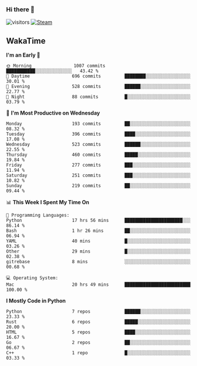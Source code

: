 ### Hi there 👋

![visitors](https://visitor-badge.glitch.me/badge?page_id=zhourunlai)
[![Steam](https://img.shields.io/badge/dynamic/json?url=https%3A%2F%2Fapi.swo.moe%2Fstats%2Fsteamgames%2F76561198285156854&query=count&color=0b1a37&label=Steam&labelColor=134375&logo=steam&suffix=+games&cacheSeconds=3600)](http://steamcommunity.com/profiles/76561198285156854)

## WakaTime
<!--START_SECTION:waka-->
**I'm an Early 🐤** 

```text
🌞 Morning                1007 commits        ███████████░░░░░░░░░░░░░░   43.42 % 
🌆 Daytime                696 commits         ████████░░░░░░░░░░░░░░░░░   30.01 % 
🌃 Evening                528 commits         ██████░░░░░░░░░░░░░░░░░░░   22.77 % 
🌙 Night                  88 commits          █░░░░░░░░░░░░░░░░░░░░░░░░   03.79 % 
```
📅 **I'm Most Productive on Wednesday** 

```text
Monday                   193 commits         ██░░░░░░░░░░░░░░░░░░░░░░░   08.32 % 
Tuesday                  396 commits         ████░░░░░░░░░░░░░░░░░░░░░   17.08 % 
Wednesday                523 commits         ██████░░░░░░░░░░░░░░░░░░░   22.55 % 
Thursday                 460 commits         █████░░░░░░░░░░░░░░░░░░░░   19.84 % 
Friday                   277 commits         ███░░░░░░░░░░░░░░░░░░░░░░   11.94 % 
Saturday                 251 commits         ███░░░░░░░░░░░░░░░░░░░░░░   10.82 % 
Sunday                   219 commits         ██░░░░░░░░░░░░░░░░░░░░░░░   09.44 % 
```


📊 **This Week I Spent My Time On** 

```text
💬 Programming Languages: 
Python                   17 hrs 56 mins      ██████████████████████░░░   86.14 % 
Bash                     1 hr 26 mins        ██░░░░░░░░░░░░░░░░░░░░░░░   06.94 % 
YAML                     40 mins             █░░░░░░░░░░░░░░░░░░░░░░░░   03.26 % 
Other                    29 mins             █░░░░░░░░░░░░░░░░░░░░░░░░   02.38 % 
gitrebase                8 mins              ░░░░░░░░░░░░░░░░░░░░░░░░░   00.68 % 

💻 Operating System: 
Mac                      20 hrs 49 mins      █████████████████████████   100.00 % 
```

**I Mostly Code in Python** 

```text
Python                   7 repos             ██████░░░░░░░░░░░░░░░░░░░   23.33 % 
Rust                     6 repos             █████░░░░░░░░░░░░░░░░░░░░   20.00 % 
HTML                     5 repos             ████░░░░░░░░░░░░░░░░░░░░░   16.67 % 
Go                       2 repos             ██░░░░░░░░░░░░░░░░░░░░░░░   06.67 % 
C++                      1 repo              █░░░░░░░░░░░░░░░░░░░░░░░░   03.33 % 
```




<!--END_SECTION:waka-->
